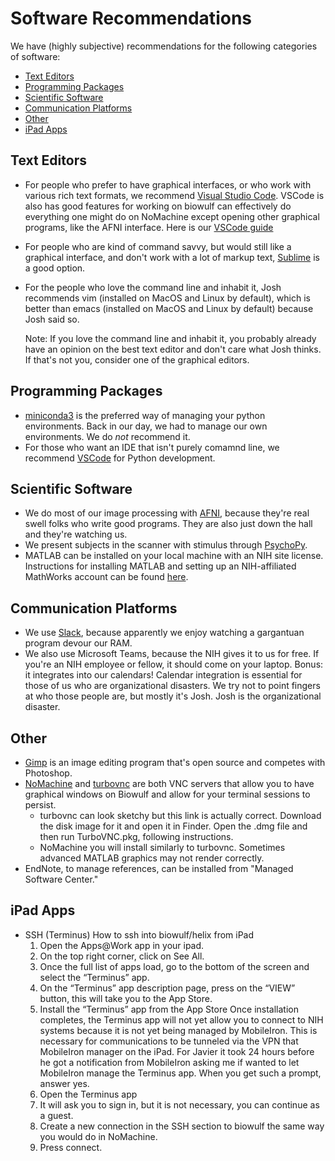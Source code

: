 # Software Recommendations

We have (highly subjective) recommendations for the following categories of
software:

- [Text Editors](#Text-Editors)
- [Programming Packages](#Programming-Packages)
- [Scientific Software](#Scientific-Software)
- [Communication Platforms](#Communication-Platforms)
- [Other](#Other)
- [iPad Apps](#iPad-Apps)

## Text Editors

- For people who prefer to have graphical interfaces, or who work with
  various rich text formats, we recommend [Visual Studio Code][vscode]. VSCode is also has good features for working on biowulf can effectively do everything one might do on NoMachine except opening other graphical programs, like the AFNI interface. Here is our [VSCode guide][vscode_guide]
- For people who are kind of command savvy, but would still like a graphical
  interface, and don't work with a lot of markup text,
  [Sublime][sublime] is a good option.
- For the people who love the command line and inhabit it, Josh recommends
  vim (installed on MacOS and Linux by default),
  which is better than emacs (installed on MacOS and Linux by default)
  because Josh said so.

  Note: If you love the command line and inhabit it, you probably already have
  an opinion on the best text editor and don't care what Josh thinks. If that's
  not you, consider one of the graphical editors.

## Programming Packages

- [miniconda3][mc3] is the preferred way of managing your python
  environments.
  Back in our day, we had to manage our own environments.
  We do *not* recommend it.
- For those who want an IDE that isn't purely comamnd line, we recommend
  [VSCode][vscode] for Python development.

## Scientific Software

- We do most of our image processing with [AFNI][afni], because they're real
  swell folks who write good programs.
  They are also just down the hall and they're watching us.
- We present subjects in the scanner with stimulus through [PsychoPy][pp].
- MATLAB can be installed on your local machine with an NIH site license.
  Instructions for installing MATLAB and setting up an NIH-affiliated
  MathWorks account can be found [here][matlab].

## Communication Platforms

- We use [Slack][slack], because apparently we enjoy watching a gargantuan
  program devour our RAM.
- We also use Microsoft Teams, because the NIH gives it to us for free.
  If you're an NIH employee or fellow, it should come on your laptop.
  Bonus: it integrates into our calendars!
  Calendar integration is essential for those of us who are organizational
  disasters.
  We try not to point fingers at who those people are, but mostly it's Josh.
  Josh is the organizational disaster.

## Other

- [Gimp][gimp] is an image editing program that's open source and competes
  with Photoshop.
- [NoMachine][nomachine] and [turbovnc][tvnc] are both VNC servers that
  allow you to have graphical windows on Biowulf and allow for your
  terminal sessions to persist.
  - turbovnc can look sketchy but this link is actually correct.
    Download the disk image for it and open it in Finder.
    Open the .dmg file and then run TurboVNC.pkg, following instructions.
  - NoMachine you will install similarly to turbovnc.
    Sometimes advanced MATLAB graphics may not render correctly.
- EndNote, to manage references, can be installed from "Managed Software
  Center."

## iPad Apps

- SSH (Terminus)
    How to ssh into biowulf/helix from iPad
    1. Open the Apps@Work app in your ipad.
    1. On the top right corner, click on See All.
    1. Once the full list of apps load, go to the bottom of the screen and
    select the “Terminus” app.
    1. On the “Terminus” app description page, press on the “VIEW” button,
     this will take you to the App Store.
    1. Install the “Terminus” app from the App Store
       Once installation completes, the Terminus app will not yet allow
       you to connect to NIH systems because it is not yet being managed
       by MobileIron.
       This is necessary for communications to be tunneled via the VPN
       that MobileIron manager on the iPad.
       For Javier it took 24 hours before he got a notification from
       MobileIron asking me if wanted to let MobileIron manage the
       Terminus app.
       When you get such a prompt, answer yes.
    1. Open the Terminus app
    1. It will ask you to sign in, but it is not necessary, you can
       continue as a guest.
    1. Create a new connection in the SSH section to biowulf the same way
       you would do in NoMachine.
    1. Press connect.

[vscode]: <https://code.visualstudio.com>
[vscode_guide]: vscode_guide.md
[sublime]: <https://www.sublimetext.com>
[mc3]: <https://docs.conda.io/en/latest/miniconda.html>
[afni]: <https://afni.nimh.nih.gov/pub/dist/doc/htmldoc/background_install/install_instructs/index.html>
[pp]: <https://www.psychopy.org>
[matlab]: <https://teams.microsoft.com/l/file/3031C985-F9FE-4C0F-8571-F549EFE6917B?tenantId=14b77578-9773-42d5-8507-251ca2dc2b06&fileType=docx&objectUrl=https%3A%2F%2Fnih.sharepoint.com%2Fsites%2FNIMH-SFIM%2FShared%20Documents%2FGeneral%2FOnboarding%2FHow%20to%20Create%20a%20MathWorks%20Account.docx&baseUrl=https%3A%2F%2Fnih.sharepoint.com%2Fsites%2FNIMH-SFIM&serviceName=teams&threadId=19:919e1081447a4d58ba4003dcfe291efb@thread.skype&groupId=826bd11d-fb74-4cd5-9153-a19b6b2e0361>
[slack]: <https://slack.com>
[gimp]: <http://gimp.org>
[nomachine]: <https://www.nomachine.com>
[tvnc]: <https://sourceforge.net/projects/turbovnc/files/latest/download>
